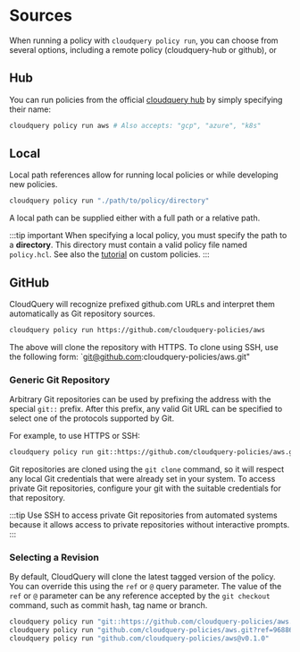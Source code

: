# Sources

When running a policy with `cloudquery policy run`, you can choose from several options, including a remote policy (cloudquery-hub or github), or

## Hub

You can run policies from the official [cloudquery hub](https://hub.cloudquery.io/policies) by simply specifying their name:

```bash
cloudquery policy run aws # Also accepts: "gcp", "azure", "k8s"
```

## Local

Local path references allow for running local policies or while developing new policies.

```bash
cloudquery policy run "./path/to/policy/directory"
```

A local path can be supplied either with a full path or a relative path.

:::tip important
When specifying a local policy, you must specify the path to a **directory**.
This directory must contain a valid policy file named `policy.hcl`.
See also the [tutorial](https://docs.cloudquery.io/docs/tutorials/policies/policies-overview) on custom policies.
:::

## GitHub

CloudQuery will recognize prefixed github.com URLs and interpret them automatically as Git repository sources.

```bash
cloudquery policy run https://github.com/cloudquery-policies/aws
```

The above will clone the repository with HTTPS. To clone using SSH, use the following form: `git@github.com:cloudquery-policies/aws.git"

### Generic Git Repository

Arbitrary Git repositories can be used by prefixing the address with the special `git::` prefix. After this prefix, any valid Git URL can be specified to select one of the protocols supported by Git.

For example, to use HTTPS or SSH:

```bash
cloudquery policy run git::https://github.com/cloudquery-policies/aws.git
```

Git repositories are cloned using the `git clone` command, so it will respect any local Git credentials that were already set in your system. To access private Git repositories, configure your git with the suitable credentials for that repository.

:::tip
Use SSH to access private Git repositories from automated systems because it allows access to private repositories without interactive prompts.
:::

### Selecting a Revision

By default, CloudQuery will clone the latest tagged version of the policy.
You can override this using the `ref` or `@` query parameter.
The value of the `ref` or `@` parameter can be any reference accepted by the `git checkout` command, such as commit hash, tag name or branch.

```bash
cloudquery policy run "git::https://github.com/cloudquery-policies/aws.git?ref=v0.0.1"
cloudquery policy run "github.com/cloudquery-policies/aws.git?ref=96886a4"
cloudquery policy run "github.com/cloudquery-policies/aws@v0.1.0"
```
